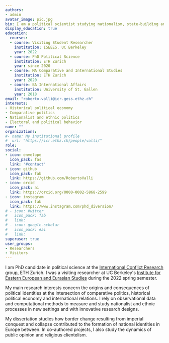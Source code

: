 ```yaml
---
authors:
- admin
avatar_image: pic.jpg
bio: I am a political scientist studying nationalism, state-building and ethnic politics.
display_education: true
education:
  courses:
  - course: Visiting Student Researcher
    institution: ISEEES, UC Berkeley
    year: 2022
  - course: PhD Political Science
    institution: ETH Zurich
    year: since 2020
  - course: MA Comparative and International Studies
    institution: ETH Zurich
    year: 2020
  - course: BA International Affairs
    institution: University of St. Gallen
    year: 2018
email: "roberto.valli@icr.gess.ethz.ch"
interests:
- Historical political economy
- Comparative politics
- Nationalist and ethnic politics 
- Electoral and political behavior
name: ""
organizations:
#- name: My institutional profile
#  url: "https://icr.ethz.ch/people/valli/"
role: 
social:
- icon: envelope
  icon_pack: fas
  link: '#contact'
- icon: github
  icon_pack: fab
  link: https://github.com/RobertoValli
- icon: orcid
  icon_pack: ai
  link: https://orcid.org/0000-0002-5868-2599
- icon: instagram
  icon_pack: fab
  link: https://www.instagram.com/phd_diversion/
# - icon: #witter
#   icon_pack: fab
#   link: 
# - icon: google-scholar
#   icon_pack: #ai
#   link: 
superuser: true
user_groups:
- Researchers
- Visitors
---
```


I am PhD candidate in political science at the [International Conflict Research](https://icr.ethz.ch/) group, ETH Zurich. 
I was a visiting researcher at UC Berkeley's [Institute for Eastern European and Eurasian Studies](https://iseees.berkeley.edu/) during the 2022 spring semester. 

My main research interests concern the origins and consequences of political identities at the intersection of comparative politics, historical political economy and international relations. I rely on observational data and computational methods to measure and study nationalist and ethnic processes in new settings and with innovative research designs.

My dissertation studies how border change resulting from imperial conquest and collapse contributed to the formation of national identities in Europe between. In co-authored projects, I also study the dynamics of public opinion and religious clientelism.


